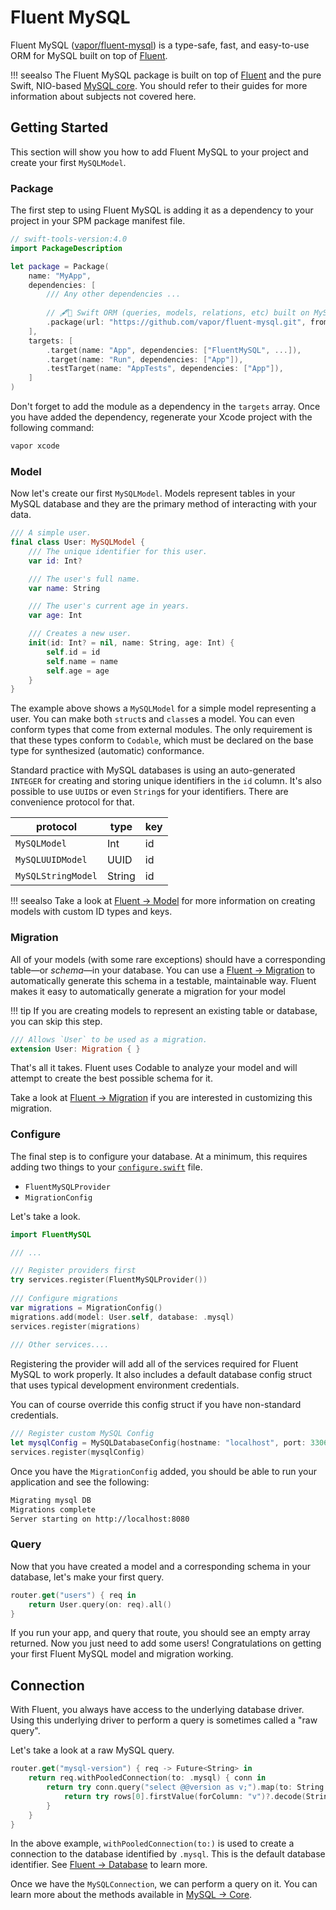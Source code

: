 # Fluent MySQL

Fluent MySQL ([vapor/fluent-mysql](https://github.com/vapor/fluent-mysql)) is a type-safe, fast, and easy-to-use ORM for MySQL built on top of [Fluent](../fluent/getting-started.md).

!!! seealso
    The Fluent MySQL package is built on top of [Fluent](../fluent/getting-started.md) and the pure Swift, NIO-based [MySQL core](core.md). You should refer to their guides for more information about subjects not covered here.

## Getting Started

This section will show you how to add Fluent MySQL to your project and create your first `MySQLModel`.

### Package

The first step to using Fluent MySQL is adding it as a dependency to your project in your SPM package manifest file.

```swift
// swift-tools-version:4.0
import PackageDescription

let package = Package(
    name: "MyApp",
    dependencies: [
        /// Any other dependencies ...
        
        // 🖋🐬 Swift ORM (queries, models, relations, etc) built on MySQL.
        .package(url: "https://github.com/vapor/fluent-mysql.git", from: "3.0.0-rc"),
    ],
    targets: [
        .target(name: "App", dependencies: ["FluentMySQL", ...]),
        .target(name: "Run", dependencies: ["App"]),
        .testTarget(name: "AppTests", dependencies: ["App"]),
    ]
)
```

Don't forget to add the module as a dependency in the `targets` array. Once you have added the dependency, regenerate your Xcode project with the following command:

```sh
vapor xcode
```

### Model

Now let's create our first `MySQLModel`. Models represent tables in your MySQL database and they are the primary method of interacting with your data. 

```swift
/// A simple user.
final class User: MySQLModel {
    /// The unique identifier for this user.
    var id: Int?

    /// The user's full name.
    var name: String

    /// The user's current age in years.
    var age: Int

    /// Creates a new user.
    init(id: Int? = nil, name: String, age: Int) {
        self.id = id
        self.name = name
        self.age = age
    }
}
```

The example above shows a `MySQLModel` for a simple model representing a user. You can make both `struct`s and `class`es a model. You can even conform types that come from external modules. The only requirement is that these types conform to `Codable`, which must be declared on the base type for synthesized (automatic) conformance.

Standard practice with MySQL databases is using an auto-generated `INTEGER` for creating and storing unique identifiers in the `id` column. It's also possible to use `UUID`s or even `String`s for your identifiers. There are convenience protocol for that. 

|protocol               |type  |key|
|-----------------------|------|---|
|`MySQLModel`      |Int   |id |
|`MySQLUUIDModel`  |UUID  |id |
|`MySQLStringModel`|String|id |

!!! seealso
    Take a look at [Fluent &rarr; Model](../fluent/models.md) for more information on creating models with custom ID types and keys.
    
### Migration

All of your models (with some rare exceptions) should have a corresponding table&mdash;or _schema_&mdash;in your database. You can use a [Fluent &rarr; Migration](../fluent/migrations.md) to automatically generate this schema in a testable, maintainable way. Fluent makes it easy to automatically generate a migration for your model

!!! tip
    If you are creating models to represent an existing table or database, you can skip this step.
    
```swift
/// Allows `User` to be used as a migration.
extension User: Migration { }
```

That's all it takes. Fluent uses Codable to analyze your model and will attempt to create the best possible schema for it.

Take a look at [Fluent &rarr; Migration](../fluent/migration.md) if you are interested in customizing this migration.

### Configure

The final step is to configure your database. At a minimum, this requires adding two things to your [`configure.swift`](../getting-started/structure.md#configureswift) file.

- `FluentMySQLProvider`
- `MigrationConfig`

Let's take a look.

```swift
import FluentMySQL

/// ...

/// Register providers first
try services.register(FluentMySQLProvider())
    
/// Configure migrations
var migrations = MigrationConfig()
migrations.add(model: User.self, database: .mysql)
services.register(migrations)
    
/// Other services....
```

Registering the provider will add all of the services required for Fluent MySQL to work properly. It also includes a default database config struct that uses typical development environment credentials. 

You can of course override this config struct if you have non-standard credentials.

```swift
/// Register custom MySQL Config
let mysqlConfig = MySQLDatabaseConfig(hostname: "localhost", port: 3306, username: "vapor")
services.register(mysqlConfig)
```

Once you have the `MigrationConfig` added, you should be able to run your application and see the following:

```sh
Migrating mysql DB
Migrations complete
Server starting on http://localhost:8080
```

### Query

Now that you have created a model and a corresponding schema in your database, let's make your first query.

```swift
router.get("users") { req in
    return User.query(on: req).all()
}
```

If you run your app, and query that route, you should see an empty array returned. Now you just need to add some users! Congratulations on getting your first Fluent MySQL model and migration working.

## Connection

With Fluent, you always have access to the underlying database driver. Using this underlying driver to perform a query is sometimes called a "raw query".

Let's take a look at a raw MySQL query.

```swift
router.get("mysql-version") { req -> Future<String> in
    return req.withPooledConnection(to: .mysql) { conn in
        return try conn.query("select @@version as v;").map(to: String.self) { rows in
            return try rows[0].firstValue(forColumn: "v")?.decode(String.self) ?? "n/a"
        }
    }
}
```

In the above example, `withPooledConnection(to:)` is used to create a connection to the database identified by `.mysql`. This is the default database identifier. See [Fluent &rarr; Database](../fluent/database.md#identifier) to learn more.

Once we have the `MySQLConnection`, we can perform a query on it. You can learn more about the methods available in [MySQL &rarr; Core](core.md).